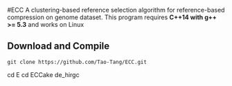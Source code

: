 #ECC
A clustering-based reference selection algorithm for reference-based compression on genome dataset. This program requires **C++14 with g++ >= 5.3** and works on Linux

## Download and Compile
	git clone https://github.com/Tao-Tang/ECC.git
  cd E
	cd ECCake de_hirgc
